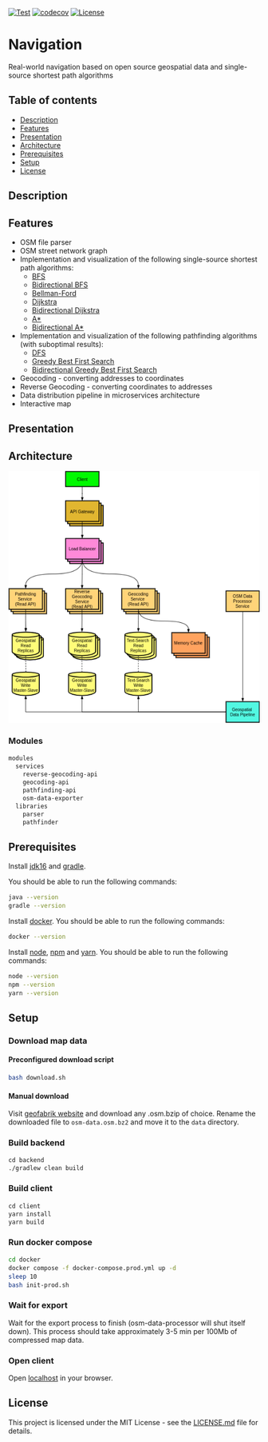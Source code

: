 [![Test](https://github.com/Nalhin/Navigation/actions/workflows/test.yml/badge.svg?branch=main)](https://github.com/Nalhin/Navigation/actions/workflows/test.yml)
[![codecov](https://codecov.io/gh/Nalhin/Navigation/branch/main/graph/badge.svg)](https://codecov.io/gh/Nalhin/Navigation)
[![License](https://img.shields.io/github/license/nalhin/Navigation)](LICENSE.md)

# Navigation

Real-world navigation based on open source geospatial data and single-source shortest path algorithms

## Table of contents
* [Description](#description)
* [Features](#features)
* [Presentation](#presentation)  
* [Architecture](#architecture)
* [Prerequisites](#prerequisites)
* [Setup](#setup)  
* [License](#license)

## Description

## Features

* OSM file parser
* OSM street network graph
* Implementation and visualization of the following single-source shortest path algorithms:
  * [BFS](backend/libraries/pathfinder/src/main/java/com/navigation/pathfinder/pathfinding/BFSPathfindingStrategy.java) 
  * [Bidirectional BFS](backend/libraries/pathfinder/src/main/java/com/navigation/pathfinder/pathfinding/BidirectionalBFSPathfindingStrategy.java)
  * [Bellman-Ford](backend/libraries/pathfinder/src/main/java/com/navigation/pathfinder/pathfinding/BellmanFordPathfindingStrategy.java)
  * [Dijkstra](backend/libraries/pathfinder/src/main/java/com/navigation/pathfinder/pathfinding/DijkstraPathfindingStrategy.java)
  * [Bidirectional Dijkstra](backend/libraries/pathfinder/src/main/java/com/navigation/pathfinder/pathfinding/BidirectionalDijkstraPathfindingStrategy.java)
  * [A*](backend/libraries/pathfinder/src/main/java/com/navigation/pathfinder/pathfinding/AStarPathfindingStrategy.java)
  * [Bidirectional A*](backend/libraries/pathfinder/src/main/java/com/navigation/pathfinder/pathfinding/BidirectionalAStarPathfindingStrategy.java)
* Implementation and visualization of the following pathfinding algorithms (with suboptimal results):
  * [DFS](backend/libraries/pathfinder/src/main/java/com/navigation/pathfinder/pathfinding/DFSPathfindingStrategy.java)
  * [Greedy Best First Search](backend/libraries/pathfinder/src/main/java/com/navigation/pathfinder/pathfinding/GreedyBestFirstSearchPathfindingStrategy.java)
  * [Bidirectional Greedy Best First Search](backend/libraries/pathfinder/src/main/java/com/navigation/pathfinder/pathfinding/BidirectionalGreedyBestFirstSearchPathfindingStrategy.java)
* Geocoding - converting addresses to coordinates
* Reverse Geocoding - converting coordinates to addresses
* Data distribution pipeline in microservices architecture
* Interactive map 

## Presentation

## Architecture

<p align="center">
    <img src="architecture/architecture.png" alt="architecture"/>
</p>

### Modules

```
modules
  services 
    reverse-geocoding-api
    geocoding-api
    pathfinding-api
    osm-data-exporter
  libraries 
    parser
    pathfinder

```

## Prerequisites


Install [jdk16](https://www.oracle.com/java/technologies/javase-jdk16-downloads.html)
and [gradle](https://gradle.org/).

You should be able to run the following commands:
```bash
java --version
gradle --version
```

Install [docker](https://docs.docker.com/install/). 
You should be able to run the following commands:

```bash
docker --version
```

Install [node](https://nodejs.org/en), [npm](https://www.npmjs.com) and [yarn](https://yarnpkg.com). 
You should be able to run the following commands:

```bash
node --version
npm --version
yarn --version
```


## Setup

### Download map data

#### Preconfigured download script

```bash
bash download.sh
```

#### Manual download

Visit [geofabrik website](http://download.geofabrik.de/europe) and download any .osm.bzip of choice.
Rename the downloaded file to ``osm-data.osm.bz2`` and move it to the `data` directory.

### Build backend 

```
cd backend
./gradlew clean build 
```

### Build client

```
cd client
yarn install
yarn build
```

### Run docker compose

```bash
cd docker
docker compose -f docker-compose.prod.yml up -d
sleep 10
bash init-prod.sh
```

### Wait for export

Wait for the export process to finish (osm-data-processor will shut itself down).
This process should take approximately 3-5 min per 100Mb of compressed map data.

### Open client

Open [localhost](http://localhost:3000) in your browser.

## License

This project is licensed under the MIT License - see the [LICENSE.md](LICENSE.md) file for details.